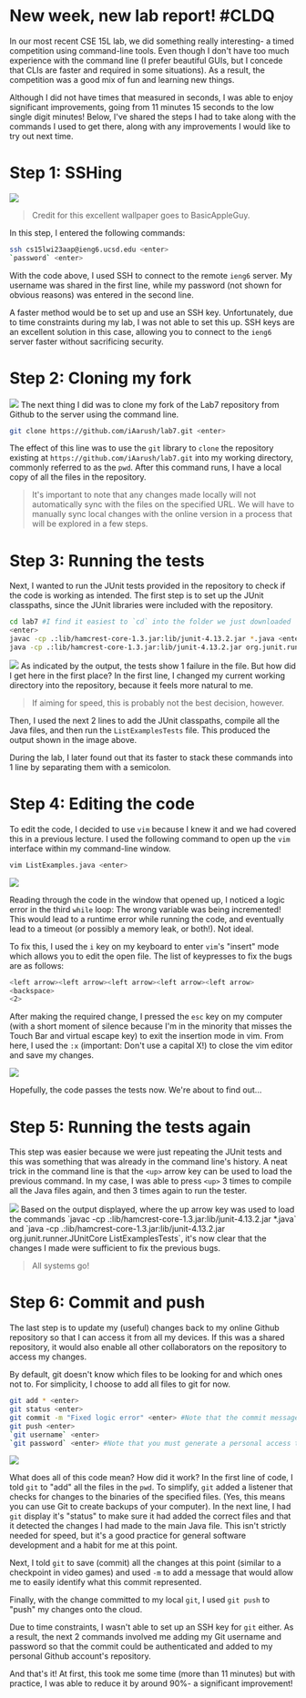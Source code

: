 # New week, new lab report! #CLDQ

In our most recent CSE 15L lab, we did something really interesting- a timed competition using command-line tools. Even though I don't have too much experience with the command line (I prefer beautiful GUIs, but I concede that CLIs are faster and required in some situations). As a result, the competition was a good mix of fun and learning new things. 

Although I did not have times that measured in seconds, I was able to enjoy significant improvements, going from 11 minutes 15 seconds to the low single digit minutes! Below, I've shared the steps I had to take along with the commands I used to get there, along with any improvements I would like to try out next time. 

# Step 1: SSHing 
<img src="Week-7-lab-report-files/Step 1.png">

> Credit for this excellent wallpaper goes to BasicAppleGuy.

In this step, I entered the following commands: 
```bash
ssh cs15lwi23aap@ieng6.ucsd.edu <enter>
`password` <enter>
```
With the code above, I used SSH to connect to the remote `ieng6` server. My username was shared in the first line, while my password (not shown for obvious reasons) was entered in the second line. 

A faster method would be to set up and use an SSH key. Unfortunately, due to time constraints during my lab, I was not able to set this up. SSH keys are an excellent solution in this case, allowing you to connect to the `ieng6` server faster without sacrificing security. 

# Step 2: Cloning my fork 
<img src="Week-7-lab-report-files/Step 2-2.png">
The next thing I did was to clone my fork of the Lab7 repository from Github to the server using the command line. 

```bash 
git clone https://github.com/iAarush/lab7.git <enter> 
```

The effect of this line was to use the `git` library to `clone` the repository existing at `https://github.com/iAarush/lab7.git` into my working directory, commonly referred to as the `pwd`. After this command runs, I have a local copy of all the files in the repository.

> It's important to note that any changes made locally will not automatically sync with the files on the specified URL. We will have to manually sync local changes with the online version in a process that will be explored in a few steps. 

# Step 3: Running the tests 
Next, I wanted to run the JUnit tests provided in the repository to check if the code is working as intended. The first step is to set up the JUnit classpaths, since the JUnit libraries were included with the repository. 

```bash 
cd lab7 #I find it easiest to `cd` into the folder we just downloaded 
<enter>
javac -cp .:lib/hamcrest-core-1.3.jar:lib/junit-4.13.2.jar *.java <enter>
java -cp .:lib/hamcrest-core-1.3.jar:lib/junit-4.13.2.jar org.junit.runner.JUnitCore ListExamplesTests <enter>
```

<img src="Week-7-lab-report-files/Step 3-2.png">
As indicated by the output, the tests show 1 failure in the file. But how did I get here in the first place? In the first line, I changed my current working directory into the repository, because it feels more natural to me. 

> If aiming for speed, this is probably not the best decision, however. 

Then, I used the next 2 lines to add the JUnit classpaths, compile all the Java files, and then run the `ListExamplesTests` file. This produced the output shown in the image above. 

During the lab, I later found out that its faster to stack these commands into 1 line by separating them with a semicolon. 

# Step 4: Editing the code 
To edit the code, I decided to use `vim` because I knew it and we had covered this in a previous lecture. I used the following command to open up the `vim` interface within my command-line window. 

```bash
vim ListExamples.java <enter>
```

<img src="Week-7-lab-report-files/vim.png">

Reading through the code in the window that opened up, I noticed a logic error in the third `while` loop: The wrong variable was being incremented! This would lead to a runtime error while running the code, and eventually lead to a timeout (or possibly a memory leak, or both!). Not ideal. 

To fix this, I used the `i` key  on my keyboard to enter `vim`'s "insert" mode which allows you to edit the open file. The list of keypresses to fix the bugs are as follows: 

```bash 
<left arrow><left arrow><left arrow><left arrow><left arrow>
<backspace>
<2>
```

After making the required change, I pressed the `esc` key on my computer (with a short moment of silence because I'm in the minority that misses the Touch Bar and virtual escape key) to exit the insertion mode in vim. From here, I used the `:x` (important: Don't use a capital X!) to close the vim editor and save my changes. 

<img src="Week-7-lab-report-files/after vim changes-2.png">

Hopefully, the code passes the tests now. We're about to find out... 

# Step 5: Running the tests again
This step was easier because we were just repeating the JUnit tests and this was something that was already in the command line's history. A neat trick in the command line is that the `<up>` arrow key can be used to load the previous command. In my case, I was able to press `<up>` 3 times to compile all the Java files again, and then 3 times again to run the tester. 

<img src="Week-7-lab-report-files/Step 5-2.png">
Based on the output displayed, where the up arrow key was used to load the commands `javac -cp .:lib/hamcrest-core-1.3.jar:lib/junit-4.13.2.jar *.java` and `java -cp .:lib/hamcrest-core-1.3.jar:lib/junit-4.13.2.jar org.junit.runner.JUnitCore ListExamplesTests`, it's now clear that the changes I made were sufficient to fix the previous bugs. 

> All systems go! 

# Step 6: Commit and push 
The last step is to update my (useful) changes back to my online Github repository so that I can access it from all my devices. If this was a shared repository, it would also enable all other collaborators on the repository to access my changes. 

By default, git doesn't know which files to be looking for and which ones not to. For simplicity, I choose to add all files to git for now. 

```bash 
git add * <enter> 
git status <enter> 
git commit -m "Fixed logic error" <enter> #Note that the commit message, represented by the string after the -m modifier, is both good practice and also required for a commit. 
git push <enter>
`git username` <enter>
`git password` <enter> #Note that you must generate a personal access token if you have 2FA on. 
```

<img src="Week-7-lab-report-files/Step 6-2.png">

What does all of this code mean? How did it work? 
In the first line of code, I told `git` to "add" all the files in the `pwd`. To simplify, `git` added a listener that checks for changes to the binaries of the specified files. (Yes, this means you can use Git to create backups of your computer). In the next line, I had `git` display it's "status" to make sure it had added the correct files and that it detected the changes I had made to the main Java file. This isn't strictly needed for speed, but it's a good practice for general software development and a habit for me at this point. 

Next, I told `git` to save (commit) all the changes at this point (similar to a checkpoint in video games) and used `-m` to add a message that would allow me to easily identify what this commit represented. 

Finally, with the change committed to my local `git`, I used `git push` to "push" my changes onto the cloud. 

Due to time constraints, I wasn't able to set up an SSH key for `git` either. As a result, the next 2 commands involved me adding my Git username and password so that the commit could be authenticated and added to my personal Github account's repository. 

And that's it! At first, this took me some time (more than 11 minutes) but with practice, I was able to reduce it by around 90%- a significant improvement! 